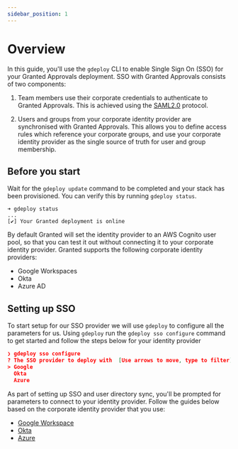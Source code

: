 ```yaml
---
sidebar_position: 1
---
```


# Overview

In this guide, you'll use the `gdeploy` CLI to enable Single Sign On (SSO) for your Granted Approvals deployment. SSO with Granted Approvals consists of two components:

1. Team members use their corporate credentials to authenticate to Granted Approvals. This is achieved using the [SAML2.0](https://en.wikipedia.org/wiki/SAML_2.0) protocol.

2. Users and groups from your corporate identity provider are synchronised with Granted Approvals. This allows you to define access rules which reference your corporate groups, and use your corporate identity provider as the single source of truth for user and group membership.

## Before you start

Wait for the `gdeploy update` command to be completed and your stack has been provisioned. You can verify this by running `gdeploy status`.

```
➜ gdeploy status
...
[✔] Your Granted deployment is online
```

By default Granted will set the identity provider to an AWS Cognito user pool, so that you can test it out without connecting it to your corporate identity provider. Granted supports the following corporate identity providers:

- Google Workspaces
- Okta
- Azure AD

## Setting up SSO

To start setup for our SSO provider we will use `gdeploy` to configure all the parameters for us. Using `gdeploy` run the `gdeploy sso configure` command to get started and follow the steps below for your identity provider

```json
❯ gdeploy sso configure
? The SSO provider to deploy with  [Use arrows to move, type to filter]
> Google
  Okta
  Azure
```

As part of setting up SSO and user directory sync, you'll be prompted for parameters to connect to your identity provider. Follow the guides below based on the corporate identity provider that you use:

- [Google Workspace](/granted-approvals/sso/google)
- [Okta](/granted-approvals/sso/okta)
- [Azure](/granted-approvals/sso/azure)
